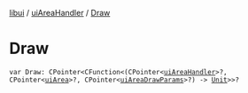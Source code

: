 [libui](../index.md) / [uiAreaHandler](index.md) / [Draw](./-draw.md)

# Draw

`var Draw: CPointer<CFunction<(CPointer<`[`uiAreaHandler`](index.md)`>?, CPointer<`[`uiArea`](../ui-area.md)`>?, CPointer<`[`uiAreaDrawParams`](../ui-area-draw-params/index.md)`>?) -> `[`Unit`](https://kotlinlang.org/api/latest/jvm/stdlib/kotlin/-unit/index.html)`>>?`